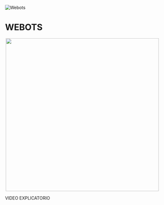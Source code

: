 ![Webots](https://img.shields.io/badge/Webots-R2022a-red)

# WEBOTS
  <div id="image" align= "center">
  <img src="https://user-images.githubusercontent.com/60333304/204432208-672ce4b2-f260-4fb1-80c3-7616ff66cad2.gif" width = "500"/>
  </div>

VIDEO EXPLICATORIO
